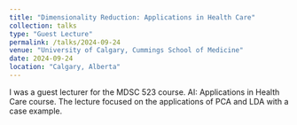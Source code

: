```yaml
---
title: "Dimensionality Reduction: Applications in Health Care"
collection: talks
type: "Guest Lecture"
permalink: /talks/2024-09-24
venue: "University of Calgary, Cummings School of Medicine"
date: 2024-09-24
location: "Calgary, Alberta"
---
```


I was a guest lecturer for the MDSC 523 course. AI: Applications in Health Care course. The lecture focused on the applications of PCA and LDA with a case example.
